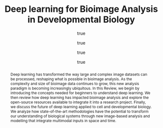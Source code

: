 ---
layout: publication-single
title: "Deep learning for Bioimage Analysis in Developmental Biology"
abstract: "Deep learning has transformed the way large and complex image datasets can be processed, reshaping what is possible in bioimage analysis. As the complexity and size of bioimage data continues to grow, this new analysis paradigm is becoming increasingly ubiquitous. In this Review, we begin by introducing the concepts needed for beginners to understand deep learning. We then review how deep learning has impacted bioimage analysis and explore the open-source resources available to integrate it into a research project. Finally, we discuss the future of deep learning applied to cell and developmental biology. We analyze how state-of-the-art methodologies have the potential to transform our understanding of biological systems through new image-based analysis and modelling that integrate multimodal inputs in space and time."
description: This review introduces key concepts in deep learning and its application to bio-image analysis, exploring how researchers can integrate these techniques into their work.
published: 2021-09-07
author: 
  - family: Hallou
    given: Adrien
  - family: Yevick
    given: Hannah G.
  - family: Dumitrascu
    given: Bianca
  - family: Uhlmann
    given: Virginie
journal: Development
year: 2021
volume: 148 
number: 18
pages: dev199616
doi: "10.1242/dev.199616"
openreview:
html: "https://journals.biologists.com/dev/article/148/18/dev199616/272084/Deep-learning-for-bioimage-analysis-in"
website:
pdf:
software:
---